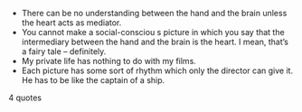  - There can be no understanding between the hand and the brain unless the heart acts as mediator.
 - You cannot make a social-consciou s picture in which you say that the intermediary between the hand and the brain is the heart. I mean, that’s a fairy tale – definitely.
 - My private life has nothing to do with my films.
 - Each picture has some sort of rhythm which only the director can give it. He has to be like the captain of a ship.

4 quotes